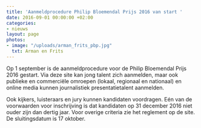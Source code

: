 ```yaml
---
title: 'Aanmeldprocedure Philip Bloemendal Prijs 2016 van start '
date: 2016-09-01 00:00:00 +02:00
categories:
- nieuws
layout: page
photos:
- image: "/uploads/arman_frits_pbp.jpg"
  txt: Arman en Frits
---
```


Op 1 september is de aanmeldprocedure voor de Philip Bloemendal Prijs 2016 gestart. Via deze site kan jong talent zich aanmelden, maar ook publieke en commerciële omroepen (lokaal, regionaal en nationaal) en online media kunnen journalistiek presentatietalent aanmelden. 

Ook kijkers, luisteraars en jury kunnen kandidaten voordragen. Eén van de voorwaarden voor inschrijving is dat kandidaten op 31 december 2016 niet ouder zijn dan dertig jaar. Voor overige criteria zie het reglement op de site. De sluitingsdatum is 17 oktober.